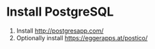 # Install PostgreSQL

1. Install http://postgresapp.com/
2. Optionally install https://eggerapps.at/postico/

